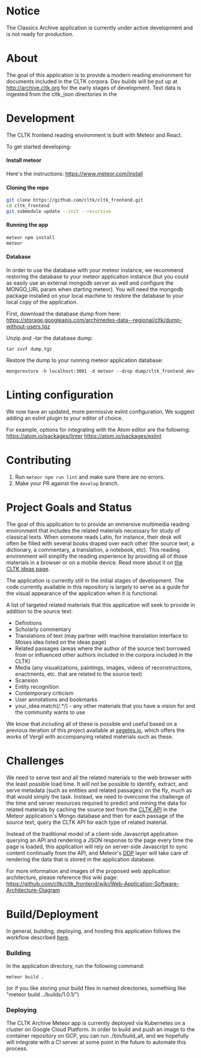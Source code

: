 # Notice

The Classics Archive application is currently under active development and is not ready for production.

# About  

The goal of this application is to provide a modern reading environment for documents included in the CLTK corpora. Dev builds will be put up at http://archive.cltk.org for the early stages of development.  Text data is ingested from the cltk_json directories in the


# Development

The CLTK frontend reading environment is built with Meteor and React.  

To get started developing:

#### Install meteor
Here's the instructions: https://www.meteor.com/install

#### Cloning the repo

```bash
git clone https://github.com/cltk/cltk_frontend.git
cd cltk_frontend
git submodule update --init --recursive
```
#### Running the app

```bash
meteor npm install
meteor
```

#### Database

In order to use the database with your meteor instance, we recommend restoring the database to your meteor application instance (but you could as easily use an external mongodb server as well and configure the MONGO_URL param when starting meteor). You will need the mongodb package installed on your local machine to restore the database to your local copy of the application.

First, download the database dump from here: https://storage.googleapis.com/archimedes-data--regional/cltk/dump-without-users.tgz

Unzip and -tar the database dump:

```
tar zxvf dump.tgz
```

Restore the dump to your running meteor application database:

```
mongorestore -h localhost:3001 -d meteor --drop dump/cltk_frontend_dev
```

# Linting configuration

We now have an updated, more permissive eslint configuration. We suggest adding an eslint plugin to your editor of choice.

For example, options for integrating with the Atom editor are the following:
https://atom.io/packages/linter
https://atom.io/packages/eslint


# Contributing

1. Run `meteor npm run lint` and make sure there are no errors.
2. Make your PR against the `develop` branch.


# Project Goals and Status

The goal of this application to to provide an immersive multimedia reading environment that includes the related materials necessary for study of classical texts.  When someone reads Latin, for instance, their desk will often be filled with several books draped over each other (the source text, a dictionary, a commentary, a translation, a notebook, etc).  This reading environment will simplify the reading experience by providing all of those materials in a browser or on a mobile device.  Read more about it on [the CLTK ideas page](https://github.com/cltk/cltk/wiki/Project-ideas).

The application is currently still in the initial stages of development.  The code currently available in this repository is largely to serve as a guide for the visual appearance of the application when it is functional.  

A list of targeted related materials that this application will seek to provide in addition to the source text:

* Definitions
* Scholarly commentary
* Translations of text (may partner with machine translation interface to Moses idea listed on the ideas page)
* Related passages (areas where the author of the source text borrowed from or influenced other authors included in the corpora included in the CLTK)
* Media (any visualizations, paintings, images, videos of reconstructions, enactments, etc. that are related to the source text)
* Scansion
* Entity recognition
* Contemporary criticism
* User annotations and bookmarks
* your_idea.match(/.\*/) - any other materials that you have a vision for and the community wants to use

We know that including all of these is possible and useful based on a previous iteration of this project available at [segetes.io](http://segetes.io), which offers the works of Vergil with accompanying related materials such as these.


# Challenges

We need to serve text and all the related materials to the web browser with the least possible load time. It will not be possible to identify, extract, and serve metadata (such as entities and related passages) on the fly, much as that would simply the task.  Instead, we need to overcome the challenge of the time and server resources required to predict and mining the data for related materials by caching the source text from the [CLTK API](https://github.com/cltk/cltk_api) in the Meteor application's Mongo database and then for each passage of the source text, query the CLTK API for each type of related material.  

Instead of the traditional model of a client-side Javascript application querying an API and rendering a JSON response to the page every time the page is loaded, this application will rely on server-side Javascript to sync content continually from the API, and Meteor's [DDP](https://www.meteor.com/ddp) layer will take care of rendering the data that is stored in the application database.  

For more information and images of the proposed web application architecture, please reference this wiki page: https://github.com/cltk/cltk_frontend/wiki/Web-Application-Software-Architecture-Diagram

# Build/Deployment

In general, building, deploying, and hosting this application follows the workflow described [here](https://www.digitalocean.com/community/tutorials/how-to-deploy-a-meteor-js-application-on-ubuntu-14-04-with-nginx).

### Building
In the application directory, run the following command:
```
meteor build .
```
(or if you like storing your build files in named directories, something like "meteor build ../builds/1.0.1/")

### Deploying

The CLTK Archive Meteor app is currently deployed via Kubernetes on a cluster on Google Cloud Platform. In order to build and push an image to the container repository on GCP, you can run ./bin/build_all, and we hopefully will integrate with a CI server at some point in the future to automate this process.
